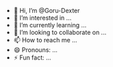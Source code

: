 - 👋 Hi, I’m @Goru-Dexter
- 👀 I’m interested in ...
- 🌱 I’m currently learning ...
- 💞️ I’m looking to collaborate on ...
- 📫 How to reach me ...
- 😄 Pronouns: ...
- ⚡ Fun fact: ...

<!---
Goru-Dexter/Goru-Dexter is a ✨ special ✨ repository because its `README.md` (this file) appears on your GitHub profile.
You can click the Preview link to take a look at your changes.
--->
